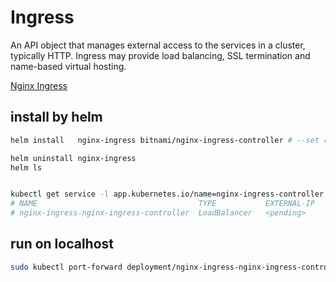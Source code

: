 # Ingress
An API object that manages external access to the services in a cluster, typically HTTP.
Ingress may provide load balancing, SSL termination and name-based virtual hosting.


[Nginx Ingress](https://github.com/nginxinc/kubernetes-ingress)


## install by helm
```bash
helm install   nginx-ingress bitnami/nginx-ingress-controller # --set rbac.create=true

helm uninstall nginx-ingress
helm ls


kubectl get service -l app.kubernetes.io/name=nginx-ingress-controller
# NAME                                    TYPE           EXTERNAL-IP   PORT(S)                   
# nginx-ingress-nginx-ingress-controller  LoadBalancer   <pending>     80:31277/TCP,443:31764/TCP
```


## run on localhost
```bash
sudo kubectl port-forward deployment/nginx-ingress-nginx-ingress-controller 80:80
```
